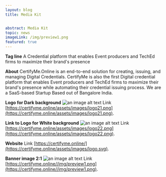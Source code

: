```yaml
---
layout: blog
title: Media Kit


abstract: Media Kit
topic: news
imageLink: /img/preview1.png
featured: true
---
```

**Tag line**
A Credential platform that enables Event producers and TechEd firms to maximize their brand's presence

**About**
CertifyMe.Online is an end-to-end solution for creating, issuing, and managing Digital Credentials. CertifyMe is also the first Digital credential platform that enables Event producers and TechEd firms to maximize their brand's presence while automating their credential issuing process.
We are a SaaS-based Startup Based out of Bangalore India.

**Logo for Dark background**
![an image alt text](https://certifyme.online/assets/images/logo21.png "Logo for Dark background")
Link [https://certifyme.online/assets/images/logo21.png](https://certifyme.online/assets/images/logo21.png). 

**Link to Logo for White background**
![an image alt text](https://certifyme.online/assets/images/logo22.png "Logo for White background")
Link [https://certifyme.online/assets/images/logo22.png](https://certifyme.online/assets/images/logo22.png). 

**Website**
Link  [https://certifyme.online/](https://certifyme.online/assets/images/logo.svg). 


**Banner image 2:1**
![an image alt text](https://certifyme.online//img/preview1.png "Banner")
Link [https://certifyme.online//img/preview1.png](https://certifyme.online//img/preview1.png). 

